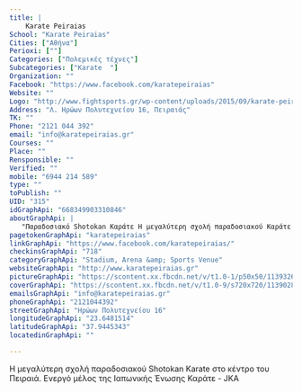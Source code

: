 ```yaml
---
title: |
    Karate Peiraias
School: "Karate Peiraias"
Cities: ["Αθήνα"]
Perioxi: [""]
Categories: ["Πολεμικές τέχνες"]
Subcategories: ["Karate  "]
Organization: ""
Facebook: "https://www.facebook.com/karatepeiraias"
Website: ""
Logo: "http://www.fightsports.gr/wp-content/uploads/2015/09/karate-peiraias-logo.jpg"
Address: "Λ. Ηρώων Πολυτεχνείου 16, Πειραιάς"
TK: ""
Phone: "2121 044 392"
email: "info@karatepeiraias.gr"
Courses: ""
Place: ""
Rensponsible: ""
Verified: ""
mobile: "6944 214 589"
type: ""
toPublish: ""
UID: "315"
idGraphApi: "668349903310846"
aboutGraphApi: | 
   "Παραδοσιακό Shotokan Καράτε Η μεγαλύτερη σχολή παραδοσιακού Καράτε στον Πειραιά Ενεργό μέλος Ιαπωνικής Ένωσης Καράτε(JKA) Ολυμπιακό Άθλημα "
pagetokenGraphApi: "karatepeiraias"
linkGraphApi: "https://www.facebook.com/karatepeiraias/"
checkinsGraphApi: "718"
categoryGraphApi: "Stadium, Arena &amp; Sports Venue"
websiteGraphApi: "http://www.karatepeiraias.gr"
pictureGraphApi: "https://scontent.xx.fbcdn.net/v/t1.0-1/p50x50/11393261_684415151704321_7725539868658325316_n.jpg?oh=2ed16711a79cdfed9ccbaead32b3a575&amp;oe=5B42ED5E"
coverGraphApi: "https://scontent.xx.fbcdn.net/v/t1.0-9/s720x720/11390280_684401955038974_1806897373624974762_n.jpg?oh=87b3f6fa6b05996c421a6d5d83d752e8&amp;oe=5B460533"
emailsGraphApi: "info@karatepeiraias.gr"
phoneGraphApi: "2121044392"
streetGraphApi: "Ηρώων Πολυτεχνείου 16"
longitudeGraphApi: "23.6481514"
latitudeGraphApi: "37.9445343"
locatedinGraphApi: ""

---
```


Η μεγαλύτερη σχολή παραδοσιακού Shotokan Karate στο κέντρο του Πειραιά. Ενεργό μέλος της Ιαπωνικής Ένωσης Καράτε - JKA

